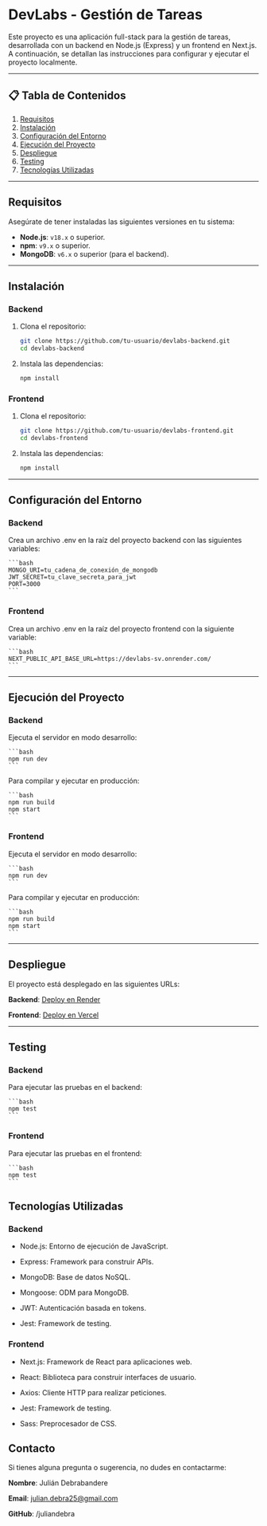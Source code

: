 # DevLabs - Gestión de Tareas

Este proyecto es una aplicación full-stack para la gestión de tareas, desarrollada con un backend en Node.js (Express) y un frontend en Next.js. A continuación, se detallan las instrucciones para configurar y ejecutar el proyecto localmente.

---

## 📋 Tabla de Contenidos

1. [Requisitos](#requisitos)
2. [Instalación](#instalación)
3. [Configuración del Entorno](#configuración-del-entorno)
4. [Ejecución del Proyecto](#ejecución-del-proyecto)
5. [Despliegue](#despliegue)
6. [Testing](#testing)
7. [Tecnologías Utilizadas](#tecnologías-utilizadas)

---

## Requisitos

Asegúrate de tener instaladas las siguientes versiones en tu sistema:

- **Node.js**: `v18.x` o superior.
- **npm**: `v9.x` o superior.
- **MongoDB**: `v6.x` o superior (para el backend).

---

## Instalación

### Backend

1. Clona el repositorio:

   ```bash
   git clone https://github.com/tu-usuario/devlabs-backend.git
   cd devlabs-backend
   ```

2. Instala las dependencias:

   ```bash
   npm install
   ```

### Frontend

1. Clona el repositorio:

   ```bash
   git clone https://github.com/tu-usuario/devlabs-frontend.git
   cd devlabs-frontend
   ```

2. Instala las dependencias:

   ```bash
   npm install
   ```

---

## Configuración del Entorno

### Backend

Crea un archivo .env en la raíz del proyecto backend con las siguientes variables:

    ```bash
    MONGO_URI=tu_cadena_de_conexión_de_mongodb
    JWT_SECRET=tu_clave_secreta_para_jwt
    PORT=3000
    ```

### Frontend

Crea un archivo .env en la raíz del proyecto frontend con la siguiente variable:

    ```bash
    NEXT_PUBLIC_API_BASE_URL=https://devlabs-sv.onrender.com/
    ```

---

## Ejecución del Proyecto

### Backend

Ejecuta el servidor en modo desarrollo:

    ```bash
    npm run dev
    ```

Para compilar y ejecutar en producción:

    ```bash
    npm run build
    npm start
    ```

### Frontend

Ejecuta el servidor en modo desarrollo:

    ```bash
    npm run dev
    ```

Para compilar y ejecutar en producción:

    ```bash
    npm run build
    npm start
    ```

---

## Despliegue

El proyecto está desplegado en las siguientes URLs:

**Backend**: [Deploy en Render](https://devlabs-sv.onrender.com/)

**Frontend**: [Deploy en Vercel](https://devlabs-client.vercel.app/)

---

## Testing

### Backend

Para ejecutar las pruebas en el backend:

    ```bash
    npm test
    ```

### Frontend

Para ejecutar las pruebas en el frontend:

    ```bash
    npm test
    ```

## Tecnologías Utilizadas

### Backend

- Node.js: Entorno de ejecución de JavaScript.

- Express: Framework para construir APIs.

- MongoDB: Base de datos NoSQL.

- Mongoose: ODM para MongoDB.

- JWT: Autenticación basada en tokens.

- Jest: Framework de testing.

### Frontend

- Next.js: Framework de React para aplicaciones web.

- React: Biblioteca para construir interfaces de usuario.

- Axios: Cliente HTTP para realizar peticiones.

- Jest: Framework de testing.

- Sass: Preprocesador de CSS.

## Contacto

Si tienes alguna pregunta o sugerencia, no dudes en contactarme:

**Nombre**: Julián Debrabandere

**Email**: julian.debra25@gmail.com

**GitHub**: /juliandebra
